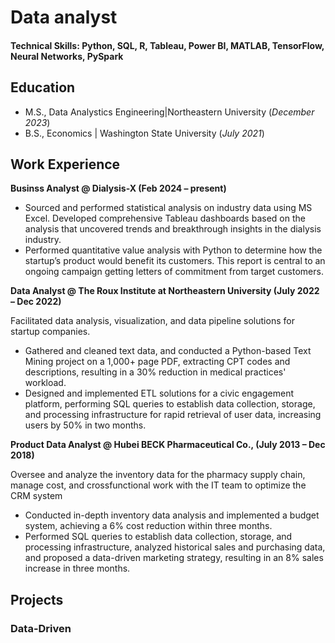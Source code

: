 # Data analyst 

#### Technical Skills: Python, SQL, R, Tableau, Power BI, MATLAB, TensorFlow, Neural Networks, PySpark

## Education						       		
- M.S., Data Analystics Engineering|Northeastern University (_December 2023_)	 			        		
- B.S., Economics |    Washington State University (_July 2021_)

## Work Experience
**Businss Analyst @ Dialysis-X (Feb 2024 – present)** 
- Sourced and performed statistical analysis on industry data using MS Excel. Developed comprehensive Tableau dashboards based on the analysis that uncovered trends and breakthrough insights in the dialysis industry.
- Performed quantitative value analysis with Python to determine how the startup’s product would benefit its customers. This report is central to an ongoing campaign getting letters of commitment from target customers.

**Data Analyst @ The Roux Institute at Northeastern University (July 2022 – Dec 2022)**

Facilitated data analysis, visualization, and data pipeline solutions for startup companies.
- Gathered and cleaned text data, and conducted a Python-based Text Mining project on a 1,000+ page PDF, extracting CPT codes and descriptions, resulting in a 30% reduction in medical practices' workload.
- Designed and implemented ETL solutions for a civic engagement platform, performing SQL queries to establish data collection, storage, and processing infrastructure for rapid retrieval of user data, increasing users by 50% in two months.

**Product Data Analyst @ Hubei BECK Pharmaceutical Co., (July 2013 – Dec 2018)**

Oversee and analyze the inventory data for the pharmacy supply chain, manage cost, and crossfunctional work with the IT team to optimize the CRM system
- Conducted in-depth inventory data analysis and implemented a budget system, achieving a 6% cost reduction within three months.
- Performed SQL queries to establish data collection, storage, and processing infrastructure, analyzed historical sales and purchasing data, and proposed a data-driven marketing strategy, resulting in an 8% sales increase in three months. 

## Projects
### Data-Driven






